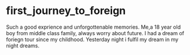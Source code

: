 # first_journey_to_foreign
Such a good exprience and unforgottenable memories.
Me,a 18 year old boy from middle class family, always worry about future.
I had a dream of foriegn tour since my childhood.
Yesterday night i fulfil my dream in my night dreams.
